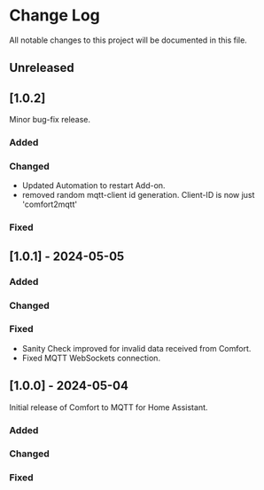 # Change Log
All notable changes to this project will be documented in this file.
 
## Unreleased ##
## [1.0.2] ## 
Minor bug-fix release.

### Added

### Changed
 - Updated Automation to restart Add-on.
 - removed random mqtt-client id generation. Client-ID is now just 'comfort2mqtt'

### Fixed


## [1.0.1] - 2024-05-05
  
### Added
 
### Changed
  
### Fixed
 - Sanity Check improved for invalid data received from Comfort.
 - Fixed MQTT WebSockets connection.


## [1.0.0] - 2024-05-04
Initial release of Comfort to MQTT for Home Assistant.
 
### Added
 
### Changed
  
### Fixed
 
